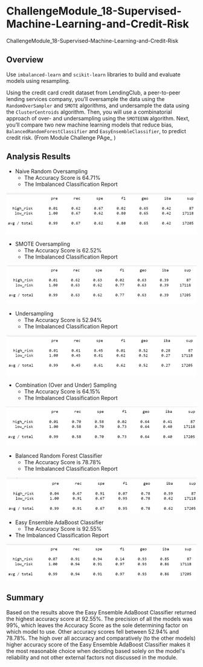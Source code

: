 # ChallengeModule_18-Supervised-Machine-Learning-and-Credit-Risk

ChallengeModule_18-Supervised-Machine-Learning-and-Credit-Risk

## Overview

Use `imbalanced-learn` and `scikit-learn` libraries to build and evaluate models using resampling. 

Using the credit card credit dataset from LendingClub, a peer-to-peer lending services company, you’ll oversample the data using the `RandomOverSampler` and `SMOTE` algorithms, and undersample the data using the `ClusterCentroids` algorithm. Then, you will use a combinatorial approach of over- and undersampling using the `SMOTEENN` algorithm. Next, you’ll compare two new machine learning models that reduce bias, `BalancedRandomForestClassifier` and `EasyEnsembleClassifier`, to predict credit risk. (From Module Challenge PAge_ )

## Analysis Results

* Naive Random Oversampling
  * The Accuracy Score is 64.71%
  * The Imbalanced Classification Report

![img](./images/imbalanced-classification-report.jpg)

* SMOTE Oversampling
  * The Accuracy Score is 62.52%
  * The Imbalanced Classification Report

![img](./images/SMOTE-Oversampling.jpg)

* Undersampling
  * The Accuracy Score is 52.94%
  * The Imbalanced Classification Report

![img](./images/Undersampling.jpg)

* Combination (Over and Under) Sampling
  * The Accuracy Score is 64.15%
  * The Imbalanced Classification Report

![img](./images/Combination-Over-and-Under-Sampling.jpg)

* Balanced Random Forest Classifier
  * The Accuracy Score is 78.78%
  * The Imbalanced Classification Report

![img](./images/Balanced-Random-Forest-Classifier.jpg)



* Easy Ensemble AdaBoost Classifier
  * The Accuracy Score is 92.55%
* The Imbalanced Classification Report

![img](./images/Easy-Ensemble-AdaBoost-Classifier.jpg)


## Summary

Based on the results above the Easy Ensemble AdaBoost Classifier returned the highest accuracy score at 92.55%.  The precision of all the models was 99%, which leaves the Accuracy Score as the sole determining factor on which model to use.   Other accuracy scores fell between 52.94% and 78.78%.  The high over all accuracy and comparatively (to the other models) higher accuracy score of the Easy Ensemble AdaBoost Classifier makes it the most reasonable choice when deciding based solely on the model's reliability and not other external factors not discussed in the module.
